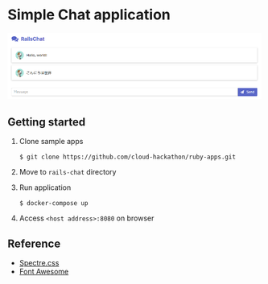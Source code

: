 # Simple Chat application

![screenshot](./screenshot.png)

## Getting started

1. Clone sample apps

   ``` shell
   $ git clone https://github.com/cloud-hackathon/ruby-apps.git
   ```

2. Move to `rails-chat` directory
3. Run application

   ``` shell
   $ docker-compose up
   ```
   
4. Access `<host address>:8080` on browser

## Reference

* [Spectre.css](https://picturepan2.github.io/spectre/)
* [Font Awesome](http://fontawesome.io)
